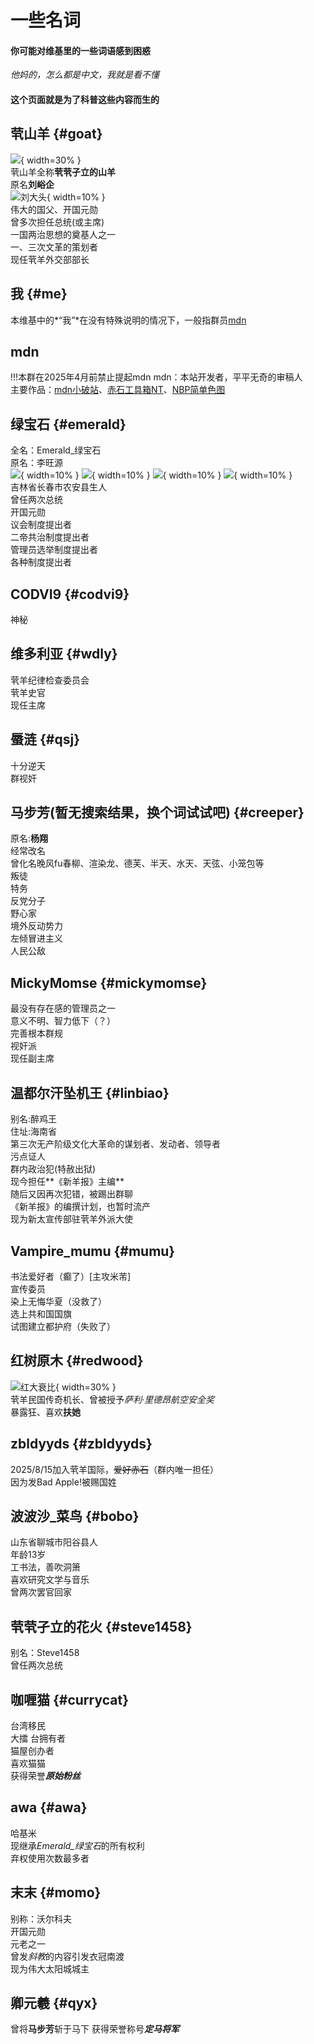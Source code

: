 # 一些名词
#### 你可能对维基里的一些词语感到困惑<br>
*他妈的，怎么都是中文，我就是看不懂*<br>
#### 这个页面就是为了科普这些内容而生的<br>
## 茕山羊 {#goat}
![](https://img.wsmdn.dpdns.org/img/goat.jpg){ width=30% }  
茕山羊全称**茕茕孑立的山羊**  
原名**刘峪企**  
![刘大头](https://img.wsmdn.dpdns.org/img/real_goat.png){ width=10% }    
伟大的国父、开国元勋  
曾多次担任总统(或主席)  
一国两治思想的奠基人之一  
一、三次文革的策划者  
现任茕羊外交部部长    

## 我 {#me}
本维基中的*“我”*在没有特殊说明的情况下，一般指群员[mdn](#mdn)    

## mdn
!!!本群在2025年4月前禁止提起mdn
mdn：本站开发者，平平无奇的审稿人  
主要作品：[mdn小破站](https://www.wsmdn.top)、[赤石工具箱NT](https://gitee.com/wsmdn/eat-redstone-nt)、[NBP简单色图](https://github.com/nomdn/nonebot-plugin-simple-setu)
 
## 绿宝石 {#emerald}
全名：Emerald_绿宝石  
原名：李旺源  
![](https://img.wsmdn.dpdns.org/img/emer.jpeg){ width=10% } ![](https://img.wsmdn.dpdns.org/img/emer_cat.jpg){ width=10% } ![](https://img.wsmdn.dpdns.org/img/emer_leg.jpg){ width=10% } ![](https://img.wsmdn.dpdns.org/img/emer_half_body.jpeg){ width=10% }   
吉林省长春市农安县生人   
曾任两次总统    
开国元勋  
议会制度提出者  
二帝共治制度提出者  
管理员选举制度提出者  
各种制度提出者

## CODVI9 {#codvi9}
神秘  

## 维多利亚 {#wdly}
茕羊纪律检查委员会  
茕羊史官  
现任主席  

## 蜃涟 {#qsj}
十分逆天  
群视奸  

## 马步芳(暂无搜索结果，换个词试试吧) {#creeper}
原名:**杨翔**  
经常改名  
曾化名晚风fu春柳、渲染龙、德芙、半天、水天、天弦、小笼包等  
叛徒  
特务  
反党分子  
野心家  
境外反动势力   
左倾冒进主义  
人民公敌  

## MickyMomse {#mickymomse}
最没有存在感的管理员之一  
意义不明、智力低下（？）  
完善根本群规  
视奸派  
现任副主席  

## 温都尔汗坠机王 {#linbiao}
别名:醉鸡王  
住址:海南省  
第三次无产阶级文化大革命的谋划者、发动者、领导者  
污点证人  
群内政治犯(特赦出狱)  
现今担任**《新羊报》主编**  
随后又因再次犯错，被踢出群聊  
《新羊报》的编撰计划，也暂时流产  
现为新太宣传部驻茕羊外派大使  

## Vampire_mumu {#mumu}
书法爱好者（癫了）[主攻米芾]  
宣传委员  
染上无悔华夏（没救了）  
选上共和国国旗  
试图建立都护府（失败了）   

## 红树原木 {#redwood}
![红大衰比](https://img.wsmdn.dpdns.org/img/红树原木.jpg){ width=30% }   
茕羊民国传奇机长、曾被授予*萨利·里德昂航空安全奖*    
暴露狂、喜欢**扶她**     

## zbldyyds {#zbldyyds}
2025/8/15加入茕羊国际，~~爱好赤石~~（群内唯一担任）<br>
因为发Bad Apple!被赐国姓  

## 波波沙_菜鸟 {#bobo}
山东省聊城市阳谷县人  
年龄13岁  
工书法，善吹洞箫  
喜欢研究文学与音乐  
曾两次罢官回家    

## 茕茕孑立的花火 {#steve1458}
别名：Steve1458  
曾任两次总统  

## 咖喱猫 {#currycat}  
台湾移民  
大擂 台拥有者  
猫屋创办者  
喜欢猫猫  
获得荣誉***原始粉丝***

## awa {#awa}  
哈基米  
现继承*Emerald_绿宝石*的所有权利  
弃权使用次数最多者  

## 末末 {#momo}  
别称：沃尔科夫  
开国元勋  
元老之一  
曾发*斜教*的内容引发衣冠南渡  
现为伟大太阳城城主  

## 卿元羲 {#qyx}
曾将**马步芳**斩于马下
获得荣誉称号***定马将军***  

<script src="/js/dist/autoload.js"></script>
 <script>
// 页面加载完成后开始定期执行
window.addEventListener('load', () => {
  console.log("Live2D waifu script loaded.");
  
  // 初始执行一次
  updateWaifuStyle();

  // 每隔 1 秒检查一次 modelId 是否发生变化（例如其他脚本修改了 localStorage）
  setInterval(() => {
    console.log("running");
    updateWaifuStyle();
  }, 1000);
});
  </script>
<div id="giscus"></div>
<script src="https://giscus.app/client.js"
        data-repo="nomdn/GoatBook-Source"
        data-repo-id="R_kgDOPXYjCw"
        data-category="General"
        data-category-id="DIC_kwDOPXYjC84Ctwim"
        data-mapping="title"
        data-strict="0"
        data-reactions-enabled="1"
        data-emit-metadata="0"
        data-input-position="top"
        data-theme="preferred_color_scheme"
        data-lang="zh-CN"
        crossorigin="anonymous"
        async>
</script>


